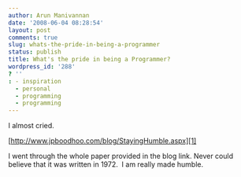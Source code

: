 ```yaml
---
author: Arun Manivannan
date: '2008-06-04 08:28:54'
layout: post
comments: true
slug: whats-the-pride-in-being-a-programmer
status: publish
title: What's the pride in being a Programmer?
wordpress_id: '288'
? ''
: - inspiration
  - personal
  - programming
  - programming
---
```


I almost cried.

[http://www.jpboodhoo.com/blog/StayingHumble.aspx][1]

I went through the whole paper provided in the blog link. Never could believe
that it was written in 1972.  I am really made humble.


   [1]: http://www.jpboodhoo.com/blog/StayingHumble.aspx

